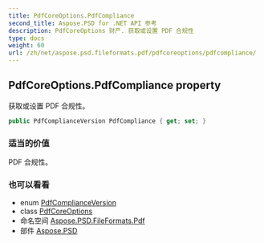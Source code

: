 ```yaml
---
title: PdfCoreOptions.PdfCompliance
second_title: Aspose.PSD for .NET API 参考
description: PdfCoreOptions 财产. 获取或设置 PDF 合规性
type: docs
weight: 60
url: /zh/net/aspose.psd.fileformats.pdf/pdfcoreoptions/pdfcompliance/
---
```

## PdfCoreOptions.PdfCompliance property

获取或设置 PDF 合规性。

```csharp
public PdfComplianceVersion PdfCompliance { get; set; }
```

### 适当的价值

PDF 合规性。

### 也可以看看

* enum [PdfComplianceVersion](../../../aspose.psd/pdfcomplianceversion/)
* class [PdfCoreOptions](../)
* 命名空间 [Aspose.PSD.FileFormats.Pdf](../../pdfcoreoptions/)
* 部件 [Aspose.PSD](../../../)


